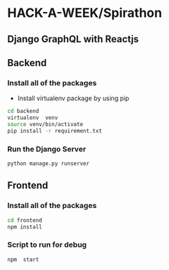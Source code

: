 # HACK-A-WEEK/Spirathon

## Django GraphQL with Reactjs

## Backend

### Install all of the packages

- Install virtualenv package by using pip

```sh
cd backend
virtualenv  venv
source venv/bin/activate
pip install -r requirement.txt
```

### Run the Django Server
```sh
python manage.py runserver
```

## Frontend

### Install all of the packages
```sh
cd frontend
npm install
```

### Script to run for debug
```sh  
npm  start
```
